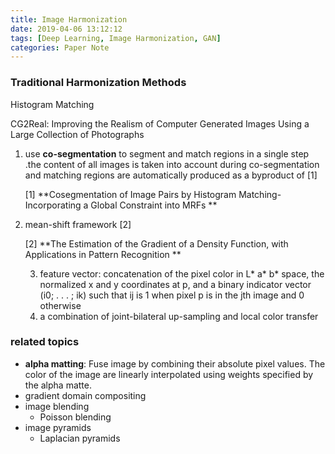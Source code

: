 ```yaml
---
title: Image Harmonization
date: 2019-04-06 13:12:12
tags: [Deep Learning, Image Harmonization, GAN]
categories: Paper Note
---
```


### Traditional Harmonization Methods

Histogram Matching

CG2Real: Improving the Realism of Computer Generated Images Using a Large Collection of Photographs 

1. use **co-segmentation** to segment and match regions in a single step .the content of all images is taken into account during co-segmentation and matching regions are automatically produced as a byproduct  of  [1]

   [1] **Cosegmentation of Image Pairs by Histogram Matching- Incorporating a Global Constraint into MRFs **

2. mean-shift framework [2]

   [2] **The Estimation of the Gradient of a Density Function, with Applications in Pattern Recognition **

   3. feature vector: concatenation of the pixel color in L* a* b* space, the normalized x and y coordinates at p, and a binary indicator vector (i0; . . . ; ik) such that ij is 1 when pixel p is in the jth image and 0 otherwise 
   4. a combination of joint-bilateral up-sampling and local color transfer

### related topics

- **alpha matting**: Fuse image by combining their absolute pixel values. The color of the image are linearly interpolated using weights specified by the alpha matte.
- gradient domain compositing
- image blending
  - Poisson blending
- image pyramids
  - Laplacian pyramids 